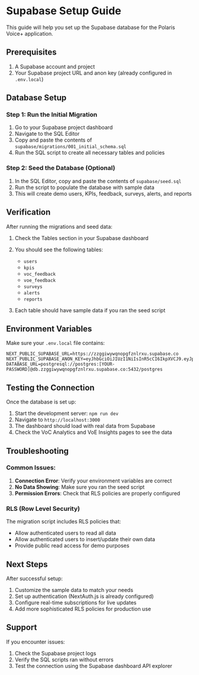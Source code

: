 # Supabase Setup Guide

This guide will help you set up the Supabase database for the Polaris Voice+ application.

## Prerequisites

1. A Supabase account and project
2. Your Supabase project URL and anon key (already configured in `.env.local`)

## Database Setup

### Step 1: Run the Initial Migration

1. Go to your Supabase project dashboard
2. Navigate to the SQL Editor
3. Copy and paste the contents of `supabase/migrations/001_initial_schema.sql`
4. Run the SQL script to create all necessary tables and policies

### Step 2: Seed the Database (Optional)

1. In the SQL Editor, copy and paste the contents of `supabase/seed.sql`
2. Run the script to populate the database with sample data
3. This will create demo users, KPIs, feedback, surveys, alerts, and reports

## Verification

After running the migrations and seed data:

1. Check the Tables section in your Supabase dashboard
2. You should see the following tables:
   - `users`
   - `kpis`
   - `voc_feedback`
   - `voe_feedback`
   - `surveys`
   - `alerts`
   - `reports`

3. Each table should have sample data if you ran the seed script

## Environment Variables

Make sure your `.env.local` file contains:

```env
NEXT_PUBLIC_SUPABASE_URL=https://zzggiwywqnopgfznlrxu.supabase.co
NEXT_PUBLIC_SUPABASE_ANON_KEY=eyJhbGciOiJIUzI1NiIsInR5cCI6IkpXVCJ9.eyJpc3MiOiJzdXBhYmFzZSIsInJlZiI6Inp6Z2dpd3l3cW5vcGdmem5scnh1Iiwicm9sZSI6ImFub24iLCJpYXQiOjE3NTE2OTU1ODMsImV4cCI6MjA2NzI3MTU4M30.rqiDoDDXNG7MNg7tmFBGTfYpOSEwoZspvXv_oYlVA0c
DATABASE_URL=postgresql://postgres:[YOUR-PASSWORD]@db.zzggiwywqnopgfznlrxu.supabase.co:5432/postgres
```

## Testing the Connection

Once the database is set up:

1. Start the development server: `npm run dev`
2. Navigate to `http://localhost:3000`
3. The dashboard should load with real data from Supabase
4. Check the VoC Analytics and VoE Insights pages to see the data

## Troubleshooting

### Common Issues:

1. **Connection Error**: Verify your environment variables are correct
2. **No Data Showing**: Make sure you ran the seed script
3. **Permission Errors**: Check that RLS policies are properly configured

### RLS (Row Level Security)

The migration script includes RLS policies that:
- Allow authenticated users to read all data
- Allow authenticated users to insert/update their own data
- Provide public read access for demo purposes

## Next Steps

After successful setup:

1. Customize the sample data to match your needs
2. Set up authentication (NextAuth.js is already configured)
3. Configure real-time subscriptions for live updates
4. Add more sophisticated RLS policies for production use

## Support

If you encounter issues:

1. Check the Supabase project logs
2. Verify the SQL scripts ran without errors
3. Test the connection using the Supabase dashboard API explorer